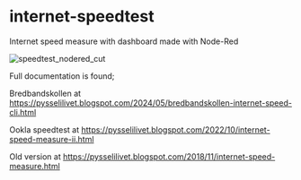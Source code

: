 # internet-speedtest
Internet speed measure with dashboard made with Node-Red

![speedtest_nodered_cut](https://user-images.githubusercontent.com/16189982/48918538-85f49c00-ee8d-11e8-8cfd-61faa225c06c.png)


Full documentation is found; 

Bredbandskollen at https://pysselilivet.blogspot.com/2024/05/bredbandskollen-internet-speed-cli.html

Ookla speedtest at https://pysselilivet.blogspot.com/2022/10/internet-speed-measure-ii.html

Old version at https://pysselilivet.blogspot.com/2018/11/internet-speed-measure.html

